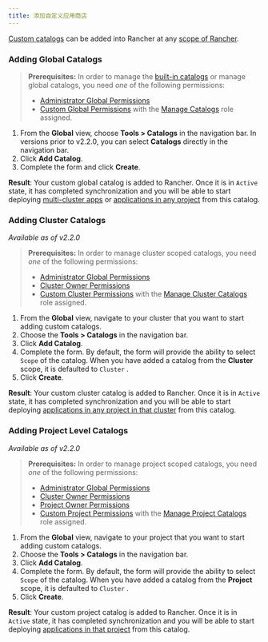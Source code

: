```yaml
---
title: 添加自定义应用商店
---
```


[Custom catalogs](/docs/catalog/custom/) can be added into Rancher at any [scope of Rancher](/docs/catalog/#catalog-scope).

### Adding Global Catalogs

> **Prerequisites:** In order to manage the [built-in catalogs](/docs/catalog/built-in/) or manage global catalogs, you need _one_ of the following permissions:
>
> - [Administrator Global Permissions](/docs/admin-settings/rbac/global-permissions/)
> - [Custom Global Permissions](/docs/admin-settings/rbac/global-permissions/#custom-global-permissions) with the [Manage Catalogs](/docs/admin-settings/rbac/global-permissions/#global-permissions-reference) role assigned.

1.  From the **Global** view, choose **Tools > Catalogs** in the navigation bar. In versions prior to v2.2.0, you can select **Catalogs** directly in the navigation bar.
2.  Click **Add Catalog**.
3.  Complete the form and click **Create**.

**Result**: Your custom global catalog is added to Rancher. Once it is in `Active` state, it has completed synchronization and you will be able to start deploying [multi-cluster apps](/docs/catalog/multi-cluster-apps/) or [applications in any project](/docs/catalog/apps/) from this catalog.

### Adding Cluster Catalogs

_Available as of v2.2.0_

> **Prerequisites:** In order to manage cluster scoped catalogs, you need _one_ of the following permissions:
>
> - [Administrator Global Permissions](/docs/admin-settings/rbac/global-permissions/)
> - [Cluster Owner Permissions](/docs/admin-settings/rbac/cluster-project-roles/#cluster-roles)
> - [Custom Cluster Permissions](/docs/admin-settings/rbac/cluster-project-roles/#cluster-roles) with the [Manage Cluster Catalogs](/docs/admin-settings/rbac/cluster-project-roles/#cluster-role-reference) role assigned.

1. From the **Global** view, navigate to your cluster that you want to start adding custom catalogs.
2. Choose the **Tools > Catalogs** in the navigation bar.
3. Click **Add Catalog**.
4. Complete the form. By default, the form will provide the ability to select `Scope` of the catalog. When you have added a catalog from the **Cluster** scope, it is defaulted to `Cluster` .
5. Click **Create**.

**Result**: Your custom cluster catalog is added to Rancher. Once it is in `Active` state, it has completed synchronization and you will be able to start deploying [applications in any project in that cluster](/docs/catalog/apps/) from this catalog.

### Adding Project Level Catalogs

_Available as of v2.2.0_

> **Prerequisites:** In order to manage project scoped catalogs, you need _one_ of the following permissions:
>
> - [Administrator Global Permissions](/docs/admin-settings/rbac/global-permissions/)
> - [Cluster Owner Permissions](/docs/admin-settings/rbac/cluster-project-roles/#cluster-roles)
> - [Project Owner Permissions](/docs/admin-settings/rbac/cluster-project-roles/#project-roles)
> - [Custom Project Permissions](/docs/admin-settings/rbac/cluster-project-roles/#cluster-roles) with the [Manage Project Catalogs](/docs/admin-settings/rbac/cluster-project-roles/#project-role-reference) role assigned.

1. From the **Global** view, navigate to your project that you want to start adding custom catalogs.
2. Choose the **Tools > Catalogs** in the navigation bar.
3. Click **Add Catalog**.
4. Complete the form. By default, the form will provide the ability to select `Scope` of the catalog. When you have added a catalog from the **Project** scope, it is defaulted to `Cluster` .
5. Click **Create**.

**Result**: Your custom project catalog is added to Rancher. Once it is in `Active` state, it has completed synchronization and you will be able to start deploying [applications in that project](/docs/catalog/apps/) from this catalog.

